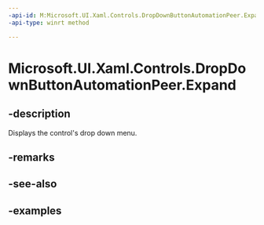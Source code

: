 ```yaml
---
-api-id: M:Microsoft.UI.Xaml.Controls.DropDownButtonAutomationPeer.Expand
-api-type: winrt method

---
```

<!-- Method syntax.
public void DropDownButtonAutomationPeer.Expand()
-->

# Microsoft.UI.Xaml.Controls.DropDownButtonAutomationPeer.Expand


## -description

Displays the control's drop down menu.


## -remarks


## -see-also


## -examples


